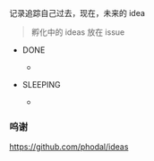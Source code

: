 记录追踪自己过去，现在，未来的 idea

> 孵化中的 ideas 放在 issue

+ DONE

  +

+ SLEEPING

  +


### 呜谢

https://github.com/phodal/ideas
